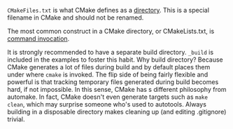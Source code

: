 `CMakeFiles.txt` is what CMake defines as a [directory](http://www.cmake.org/cmake/help/v3.0/manual/cmake-language.7.html#directories). This is a special filename in CMake and should not be renamed.

The most common construct in a CMake directory, or CMakeLists.txt, is [command invocation](http://www.cmake.org/cmake/help/v3.0/manual/cmake-language.7.html#command-invocations).

It is strongly recommended to have a separate build directory. `_build` is included in the examples to foster this habit. Why build directory? Because CMake generates a lot of files during build and by default places them under where `cmake` is invoked. The flip side of being fairly flexible and powerful is that tracking temporary files generated during build becomes hard, if not impossible. In this sense, CMake has s different philosophy from automake. In fact, CMake doesn't even generate targets such as `make clean`, which may surprise someone who's used to autotools. Always building in a disposable directory makes cleaning up (and editing .gitignore) trivial.
